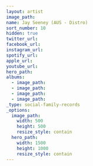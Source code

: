 ```yaml
---
layout: artist
image_path:
name: Jay Seeney (AUS - Distro)
sort_number: 10
hidden: true
twitter_url:
facebook_url:
instagram_url:
spotify_url:
apple_url:
youtube_url:
hero_path:
albums:
  - image_path:
  - image_path:
  - image_path:
  - image_path:
_type: social-family-records
_options:
  image_path:
    width: 500
    height: 500
    resize_style: contain
  hero_path:
    width: 1500
    height: 1000
    resize_style: contain
---
```

